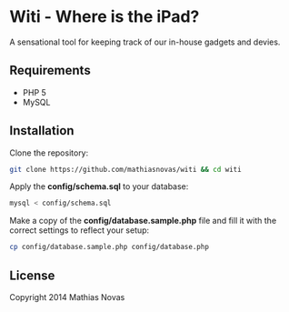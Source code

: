 # Witi - Where is the iPad?

A sensational tool for keeping track of our in-house gadgets and devies.

## Requirements

* PHP 5
* MySQL

## Installation

Clone the repository:

```bash
git clone https://github.com/mathiasnovas/witi && cd witi
```

Apply the **config/schema.sql** to your database:

```bash
mysql < config/schema.sql
```

Make a copy of the **config/database.sample.php** file and fill it with the correct settings to reflect your setup:

```bash
cp config/database.sample.php config/database.php
```

## License

Copyright 2014 Mathias Novas
